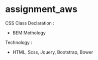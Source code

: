 # assignment_aws
CSS Class Declaration :
 - BEM Methology

Technology :
 - HTML, Scss, Jquery, Bootstrap, Bower
